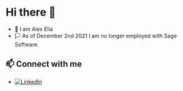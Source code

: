 # Hi there 👋

- 🐔 I am Alex Elia
- 🏳️ As of December 2nd 2021 I am no longer employed with Sage Software.

## 📫 Connect with me

- [![LinkedIn](https://img.shields.io/badge/LinkedIn-0A66C2?logo=linkedin&logoColor=white)](https://www.linkedin.com/in/alex-elia/)

